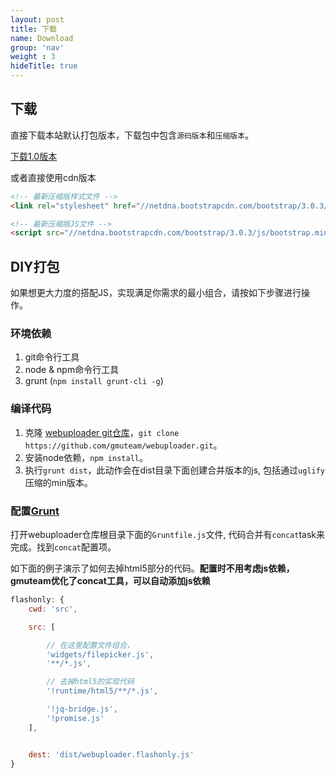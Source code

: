 ```yaml
---
layout: post
title: 下载
name: Download
group: 'nav'
weight : 3
hideTitle: true
---
```

## 下载

直接下载本站默认打包版本，下载包中包含`源码版本`和`压缩版本`。

<a class="btn btn-success" href="{{site.baseurl}}/webuploader_0.1.0.zip">下载1.0版本</a>

或者直接使用cdn版本

```html
<!-- 最新压缩版样式文件 -->
<link rel="stylesheet" href="//netdna.bootstrapcdn.com/bootstrap/3.0.3/css/bootstrap.min.css">

<!-- 最新压缩版JS文件 -->
<script src="//netdna.bootstrapcdn.com/bootstrap/3.0.3/js/bootstrap.min.js"></script>
```

## DIY打包

如果想更大力度的搭配JS，实现满足你需求的最小组合，请按如下步骤进行操作。

### 环境依赖

1. git命令行工具
2. node & npm命令行工具
3. grunt (`npm install grunt-cli -g`)

### 编译代码
1. 克隆 [webuploader git仓库](https://github.com/gmuteam/webuploader)，`git clone https://github.com/gmuteam/webuploader.git`。
2. 安装node依赖，`npm install`。
3. 执行`grunt dist`，此动作会在dist目录下面创建合并版本的js, 包括通过`uglify`压缩的min版本。

### 配置[Grunt](http://gruntjs.com/getting-started)
打开webuploader仓库根目录下面的`Gruntfile.js`文件, 代码合并有`concat`task来完成。找到`concat`配置项。

如下面的例子演示了如何去掉html5部分的代码。**配置时不用考虑js依赖，gmuteam优化了concat工具，可以自动添加js依赖**

```javascript
flashonly: {
    cwd: 'src',

    src: [

        // 在这里配置文件组合，
        'widgets/filepicker.js',
        '**/*.js',

        // 去掉html5的实现代码
        '!runtime/html5/**/*.js',

        '!jq-bridge.js',
        '!promise.js'
    ],


    dest: 'dist/webuploader.flashonly.js'
}
```
